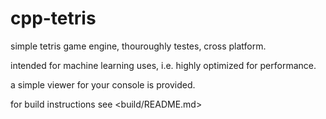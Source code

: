 # cpp-tetris
simple tetris game engine, thouroughly testes, cross platform.

intended for machine learning uses, i.e. highly optimized for performance.

a simple viewer for your console is provided.

for build instructions see <build/README.md>
